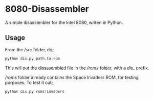 # 8080-Disassembler
A simple disassembler for the Intel 8080, writen in Python.

## Usage
From the */src* folder, do;

```python
python dis.py path.to.rom
```
This will put the dissasembled file in the */roms* folder, with a *dis_* prefix.

*/roms* folder already contains the Space Invaders ROM, for testing purposes. To test it out;

```python
python dis.py roms/invaders
```





